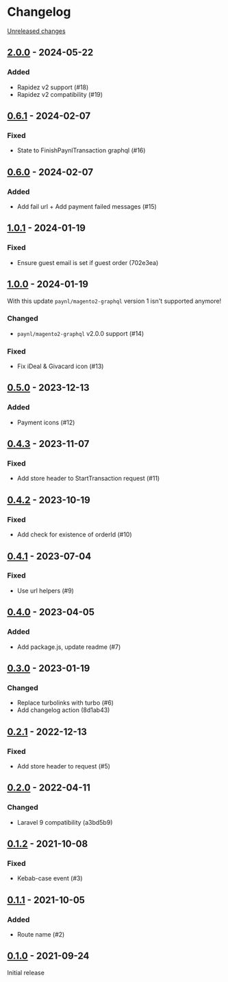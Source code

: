 # Changelog 

[Unreleased changes](https://github.com/rapidez/paynl/compare/2.0.0...master)
## [2.0.0](https://github.com/rapidez/paynl/releases/tag/2.0.0) - 2024-05-22

### Added

- Rapidez v2 support (#18)
- Rapidez v2 compatibility (#19)

## [0.6.1](https://github.com/rapidez/paynl/releases/tag/0.6.1) - 2024-02-07

### Fixed

- State to FinishPaynlTransaction graphql (#16)

## [0.6.0](https://github.com/rapidez/paynl/releases/tag/0.6.0) - 2024-02-07

### Added

- Add fail url + Add payment failed messages (#15)

## [1.0.1](https://github.com/rapidez/paynl/releases/tag/1.0.1) - 2024-01-19

### Fixed

- Ensure guest email is set if guest order (702e3ea)

## [1.0.0](https://github.com/rapidez/paynl/releases/tag/1.0.0) - 2024-01-19

With this update `paynl/magento2-graphql` version 1 isn't supported anymore!

### Changed

- `paynl/magento2-graphql` v2.0.0 support (#14)

### Fixed

- Fix iDeal & Givacard icon (#13)

## [0.5.0](https://github.com/rapidez/paynl/releases/tag/0.5.0) - 2023-12-13

### Added

- Payment icons (#12)

## [0.4.3](https://github.com/rapidez/paynl/releases/tag/0.4.3) - 2023-11-07

### Fixed

- Add store header to StartTransaction request (#11)

## [0.4.2](https://github.com/rapidez/paynl/releases/tag/0.4.2) - 2023-10-19

### Fixed

- Add check for existence of orderId (#10)

## [0.4.1](https://github.com/rapidez/paynl/releases/tag/0.4.1) - 2023-07-04

### Fixed

- Use url helpers (#9)

## [0.4.0](https://github.com/rapidez/paynl/releases/tag/0.4.0) - 2023-04-05

### Added

- Add package.js, update readme (#7)

## [0.3.0](https://github.com/rapidez/paynl/releases/tag/0.3.0) - 2023-01-19

### Changed

- Replace turbolinks with turbo (#6)
- Add changelog action (8d1ab43)

## [0.2.1](https://github.com/rapidez/paynl/releases/tag/0.2.1) - 2022-12-13

### Fixed

- Add store header to request (#5)

## [0.2.0](https://github.com/rapidez/paynl/releases/tag/0.2.0) - 2022-04-11

### Changed

- Laravel 9 compatibility (a3bd5b9)

## [0.1.2](https://github.com/rapidez/paynl/releases/tag/0.1.2) - 2021-10-08

### Fixed

- Kebab-case event (#3)

## [0.1.1](https://github.com/rapidez/paynl/releases/tag/0.1.1) - 2021-10-05

### Added

- Route name (#2)

## [0.1.0](https://github.com/rapidez/paynl/releases/tag/0.1.0) - 2021-09-24

Initial release

